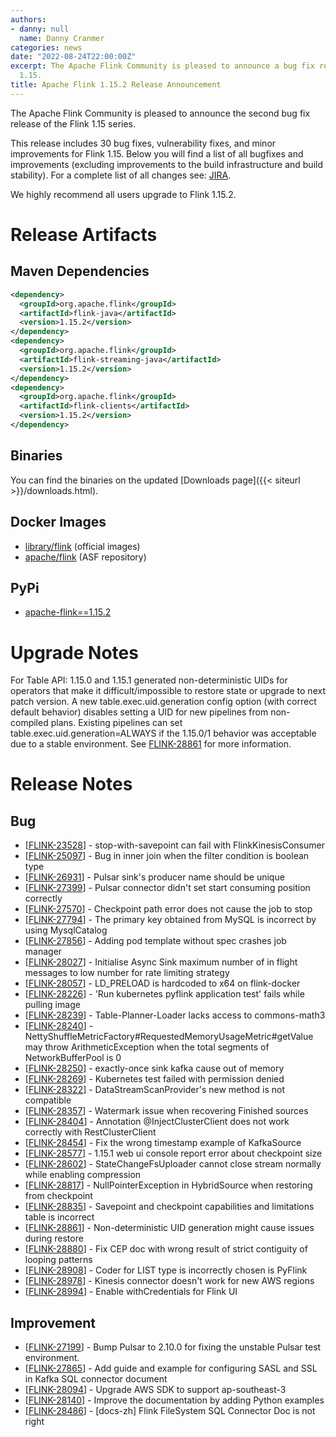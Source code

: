 ```yaml
---
authors:
- danny: null
  name: Danny Cranmer
categories: news
date: "2022-08-24T22:00:00Z"
excerpt: The Apache Flink Community is pleased to announce a bug fix release for Flink
  1.15.
title: Apache Flink 1.15.2 Release Announcement
---
```


The Apache Flink Community is pleased to announce the second bug fix release of the Flink 1.15 series.

This release includes 30 bug fixes, vulnerability fixes, and minor improvements for Flink 1.15.
Below you will find a list of all bugfixes and improvements (excluding improvements to the build infrastructure and build stability). For a complete list of all changes see:
[JIRA](https://issues.apache.org/jira/secure/ReleaseNote.jspa?projectId=12315522&version=12351829).

We highly recommend all users upgrade to Flink 1.15.2.

# Release Artifacts

## Maven Dependencies

```xml
<dependency>
  <groupId>org.apache.flink</groupId>
  <artifactId>flink-java</artifactId>
  <version>1.15.2</version>
</dependency>
<dependency>
  <groupId>org.apache.flink</groupId>
  <artifactId>flink-streaming-java</artifactId>
  <version>1.15.2</version>
</dependency>
<dependency>
  <groupId>org.apache.flink</groupId>
  <artifactId>flink-clients</artifactId>
  <version>1.15.2</version>
</dependency>
```

## Binaries

You can find the binaries on the updated [Downloads page]({{< siteurl >}}/downloads.html).

## Docker Images

* [library/flink](https://hub.docker.com/_/flink?tab=tags&page=1&name=1.15.2) (official images)
* [apache/flink](https://hub.docker.com/r/apache/flink/tags?page=1&name=1.15.2) (ASF repository)

## PyPi

* [apache-flink==1.15.2](https://pypi.org/project/apache-flink/1.15.2/)

# Upgrade Notes

For Table API: 1.15.0 and 1.15.1 generated non-deterministic UIDs for operators that 
make it difficult/impossible to restore state or upgrade to next patch version. A new 
table.exec.uid.generation config option (with correct default behavior) disables setting
a UID for new pipelines from non-compiled plans. Existing pipelines can set 
table.exec.uid.generation=ALWAYS if the 1.15.0/1 behavior was acceptable due to a stable
environment. See <a href="https://issues.apache.org/jira/browse/FLINK-28861">FLINK-28861</a>
for more information.

# Release Notes
          
<h2>        Bug
</h2>
<ul>
<li>[<a href='https://issues.apache.org/jira/browse/FLINK-23528'>FLINK-23528</a>] -         stop-with-savepoint can fail with FlinkKinesisConsumer
</li>
<li>[<a href='https://issues.apache.org/jira/browse/FLINK-25097'>FLINK-25097</a>] -         Bug in inner join when the filter condition is boolean type
</li>
<li>[<a href='https://issues.apache.org/jira/browse/FLINK-26931'>FLINK-26931</a>] -         Pulsar sink&#39;s producer name should be unique
</li>
<li>[<a href='https://issues.apache.org/jira/browse/FLINK-27399'>FLINK-27399</a>] -         Pulsar connector didn&#39;t set start consuming position correctly
</li>
<li>[<a href='https://issues.apache.org/jira/browse/FLINK-27570'>FLINK-27570</a>] -         Checkpoint path error does not cause the job to stop
</li>
<li>[<a href='https://issues.apache.org/jira/browse/FLINK-27794'>FLINK-27794</a>] -         The primary key obtained from MySQL is incorrect by using MysqlCatalog
</li>
<li>[<a href='https://issues.apache.org/jira/browse/FLINK-27856'>FLINK-27856</a>] -         Adding pod template without spec crashes job manager
</li>
<li>[<a href='https://issues.apache.org/jira/browse/FLINK-28027'>FLINK-28027</a>] -         Initialise Async Sink maximum number of in flight messages to low number for rate limiting strategy
</li>
<li>[<a href='https://issues.apache.org/jira/browse/FLINK-28057'>FLINK-28057</a>] -         LD_PRELOAD is hardcoded to x64 on flink-docker
</li>
<li>[<a href='https://issues.apache.org/jira/browse/FLINK-28226'>FLINK-28226</a>] -         &#39;Run kubernetes pyflink application test&#39; fails while pulling image
</li>
<li>[<a href='https://issues.apache.org/jira/browse/FLINK-28239'>FLINK-28239</a>] -         Table-Planner-Loader lacks access to commons-math3
</li>
<li>[<a href='https://issues.apache.org/jira/browse/FLINK-28240'>FLINK-28240</a>] -         NettyShuffleMetricFactory#RequestedMemoryUsageMetric#getValue may throw ArithmeticException when the total segments of NetworkBufferPool is 0
</li>
<li>[<a href='https://issues.apache.org/jira/browse/FLINK-28250'>FLINK-28250</a>] -         exactly-once sink kafka cause out of memory
</li>
<li>[<a href='https://issues.apache.org/jira/browse/FLINK-28269'>FLINK-28269</a>] -         Kubernetes test failed with permission denied
</li>
<li>[<a href='https://issues.apache.org/jira/browse/FLINK-28322'>FLINK-28322</a>] -         DataStreamScanProvider&#39;s new method is not compatible
</li>
<li>[<a href='https://issues.apache.org/jira/browse/FLINK-28357'>FLINK-28357</a>] -         Watermark issue when recovering Finished sources
</li>
<li>[<a href='https://issues.apache.org/jira/browse/FLINK-28404'>FLINK-28404</a>] -         Annotation @InjectClusterClient does not work correctly with RestClusterClient
</li>
<li>[<a href='https://issues.apache.org/jira/browse/FLINK-28454'>FLINK-28454</a>] -         Fix the wrong timestamp example of KafkaSource
</li>
<li>[<a href='https://issues.apache.org/jira/browse/FLINK-28577'>FLINK-28577</a>] -         1.15.1 web ui console report error about checkpoint size
</li>
<li>[<a href='https://issues.apache.org/jira/browse/FLINK-28602'>FLINK-28602</a>] -         StateChangeFsUploader cannot close stream normally while enabling compression
</li>
<li>[<a href='https://issues.apache.org/jira/browse/FLINK-28817'>FLINK-28817</a>] -         NullPointerException in HybridSource when restoring from checkpoint
</li>
<li>[<a href='https://issues.apache.org/jira/browse/FLINK-28835'>FLINK-28835</a>] -         Savepoint and checkpoint capabilities and limitations table is incorrect
</li>
<li>[<a href='https://issues.apache.org/jira/browse/FLINK-28861'>FLINK-28861</a>] -         Non-deterministic UID generation might cause issues during restore
</li>
<li>[<a href='https://issues.apache.org/jira/browse/FLINK-28880'>FLINK-28880</a>] -         Fix CEP doc with wrong result of strict contiguity of looping patterns
</li>
<li>[<a href='https://issues.apache.org/jira/browse/FLINK-28908'>FLINK-28908</a>] -         Coder for LIST type is incorrectly chosen is PyFlink
</li>
<li>[<a href='https://issues.apache.org/jira/browse/FLINK-28978'>FLINK-28978</a>] -         Kinesis connector doesn&#39;t work for new AWS regions
</li>
<li>[<a href='https://issues.apache.org/jira/browse/FLINK-28994'>FLINK-28994</a>] -         Enable withCredentials for Flink UI
</li>
</ul>
                
<h2>        Improvement
</h2>
<ul>
<li>[<a href='https://issues.apache.org/jira/browse/FLINK-27199'>FLINK-27199</a>] -         Bump Pulsar to 2.10.0 for fixing the unstable Pulsar test environment.
</li>
<li>[<a href='https://issues.apache.org/jira/browse/FLINK-27865'>FLINK-27865</a>] -         Add guide and example for configuring SASL and SSL in Kafka SQL connector document
</li>
<li>[<a href='https://issues.apache.org/jira/browse/FLINK-28094'>FLINK-28094</a>] -         Upgrade AWS SDK to support ap-southeast-3 
</li>
<li>[<a href='https://issues.apache.org/jira/browse/FLINK-28140'>FLINK-28140</a>] -         Improve the documentation by adding Python examples
</li>
<li>[<a href='https://issues.apache.org/jira/browse/FLINK-28486'>FLINK-28486</a>] -         [docs-zh] Flink FileSystem SQL Connector Doc is not right
</li>
</ul>